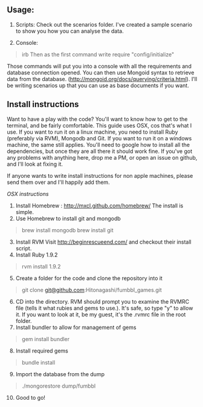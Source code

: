 Usage:
-------------------

1. Scripts: Check out the scenarios folder. I've created a sample scenario to show you how you can analyse the data.

2. Console: 
  > irb
  Then as the first command write 
  > require "config/initialize"
  
Those commands will put you into a console with all the requirements and database connection opened. You can then use Mongoid syntax to retrieve data from the database. (http://mongoid.org/docs/querying/criteria.html). I'll be writing scenarios up that you can use as base documents if you want.

Install instructions
---------------------

Want to have a play with the code? You'll want to know how to get to the terminal, and be fairly comfortable. This guide uses OSX,
cos that's what I use. If you want to run it on a linux machine, you need to install Ruby (preferably via RVM), Mongodb
and Git. If you want to run it on a windows machine, the same still applies. You'll need to google how to install all the dependencies, but once they are all there it should work fine. If you've got any problems with anything here, drop me a PM, or open an issue on github, and I'll look at fixing it.

If anyone wants to write install instructions for non apple machines, please send them over and I'll happily add them.

*OSX instructions*

1. Install Homebrew :  http://mxcl.github.com/homebrew/ The install is simple.
2. Use Homebrew to install git and mongodb
  > brew install mongodb
  > brew install git
3. Install RVM 
  Visit http://beginrescueend.com/ and checkout their install script.
4. Install Ruby 1.9.2
  > rvm install 1.9.2
5. Create a folder for the code and clone the repository into it
  > git clone git@github.com:Hitonagashi/fumbbl_games.git
6. CD into the directory. RVM should prompt you to examine the RVMRC file (tells it what rubies and gems to use.). It's safe, so type "y" to allow it. If you want to look at it, be my guest, it's the .rvmrc file in the root folder.
7. Install bundler to allow for management of gems
  > gem install bundler
8. Install required gems
  > bundle install
9. Import the database from the dump
  > ./mongorestore dump/fumbbl
10. Good to go!
